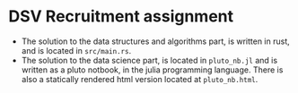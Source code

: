 # DSV Recruitment assignment

- The solution to the data structures and algorithms part, is written in rust, and is located in `src/main.rs`.
- The solution to the data science part, is located in `pluto_nb.jl` and is written as a pluto notbook, in the julia programming language. There is also a statically rendered html version located at `pluto_nb.html`.
